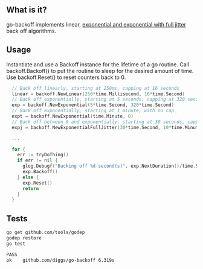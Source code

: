 ## What is it?

go-backoff implements linear, [exponential and exponential with full jitter](http://www.awsarchitectureblog.com/2015/03/backoff.html) back off algorithms.

## Usage

Instantiate and use a Backoff instance for the lifetime of a go routine. Call backoff.Backoff() to put the routine to sleep for the desired amount of time. Use backoff.Reset() to reset counters back to 0.

```go
  // Back off linearly, starting at 250ms, capping at 16 seconds
  linear = backoff.NewLinear(250*time.Millisecond, 16*time.Second)
  // Back off exponentially, starting at 5 seconds, capping at 320 seconds
  exp = backoff.NewExponential(5*time.Second, 320*time.Second)
  // Back off exponentially, starting at 1 minute, with no cap
  expt = backoff.NewExponential(time.Minute, 0)
  // Back off between 0 and exponentially, starting at 30 seconds, capping at 10 minutes
  expj = backoff.NewExponentialFullJitter(30*time.Second, 10*time.Minute)

  ...

  for {
    err := tryDoThing()
    if err != nil {
      glog.Debugf("Backing off %d second(s)", exp.NextDuration()/time.Second)
      exp.Backoff()
    } else {
      exp.Reset()
      return
    }
  }

```

## Tests
```bash
go get github.com/tools/godep
godep restore
go test

PASS
ok    github.com/diggs/go-backoff 6.319s
```